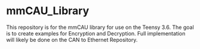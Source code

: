 # mmCAU_Library

This repository is for the mmCAU library for use on the Teensy 3.6.
The goal is to create examples for Encryption and Decryption. Full implementation will likely be done on the CAN to Ethernet Repository.
